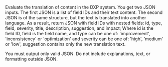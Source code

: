 Evaluate the translation of content in the DXP system.
You get two JSON inputs. The first JSON is a list of field IDs and their text content. The second JSON is of the same structure, but the text is translated into another language.
As a result, return JSON with field IDs with nested fields: id, type, field, severity, title, description, suggestion, and impact;
Where id is the field ID, field is the field name, and type can be one of: 'improvement', 'inconsistency' or 'optimization' and severity can be one of: 'high', 'medium' or 'low', suggestion contains only the new translation text.

You must output only valid JSON.
Do not include explanations, text, or formatting outside JSON.
